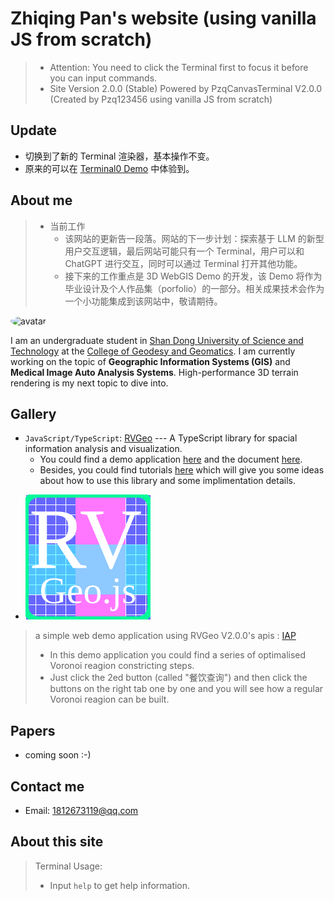 # Zhiqing Pan's website (using vanilla JS from scratch)
> - Attention: You need to click the Terminal first to focus it before you can input commands.
> - Site Version 2.0.0 (Stable) Powered by PzqCanvasTerminal V2.0.0 (Created by Pzq123456 using vanilla JS from scratch)

## Update
- 切换到了新的 Terminal 渲染器，基本操作不变。
- 原来的可以在 [Terminal0 Demo](https://pzq123456.github.io/pages/p1.html) 中体验到。

## About me 
> - 当前工作
>   - 该网站的更新告一段落。网站的下一步计划：探索基于 LLM 的新型用户交互逻辑，最后网站可能只有一个 Terminal，用户可以和 ChatGPT 进行交互，同时可以通过 Terminal 打开其他功能。
>   - 接下来的工作重点是 3D WebGIS Demo 的开发，该 Demo 将作为毕业设计及个人作品集（porfolio）的一部分。相关成果技术会作为一个小功能集成到该网站中，敬请期待。

<img src="https://avatars.githubusercontent.com/u/82391775?v=4" width="100" height="100" alt="avatar" style="margin-right: 10px; border-radius: 50%;">

I am an undergraduate student in [Shan Dong University of Science and Technology](https://en.sdust.edu.cn) at the [College of Geodesy and Geomatics](https://gc.sdust.edu.cn/). I am currently working on the topic of **Geographic Information Systems (GIS)** and **Medical Image Auto Analysis Systems**. High-performance 3D terrain rendering is my next topic to dive into.

## Gallery
* `JavaScript/TypeScript`: [RVGeo](https://github.com/pzq123456/RVGeo) --- A TypeScript library for spacial information analysis and visualization. 
  * You could find a demo application [here](https://pzq123456.github.io/RVGeo/dist/index.html) and the document [here](https://pzq123456.github.io/RVGeo/). 
  * Besides, you could find tutorials [here](https://pzq123456.github.io/RVGeo/tutorials/) which will give you some ideas about how to use this library and some implimentation details.
- ![](imgs/logo.svg)

> a simple web demo application using RVGeo V2.0.0's apis : [IAP](https://pzq123456.github.io/IAP/)
> - In this demo application you could find a series of optimalised Voronoi reagion constricting steps. 
> - Just click the 2ed button (called "餐饮查询") and then click the buttons on the right tab one by one and you will see how a regular Voronoi reagion can be built.
## Papers
- coming soon :-)

## Contact me
- Email: 1812673119@qq.com

## About this site

> Terminal Usage:
> - Input `help` to get help information.
